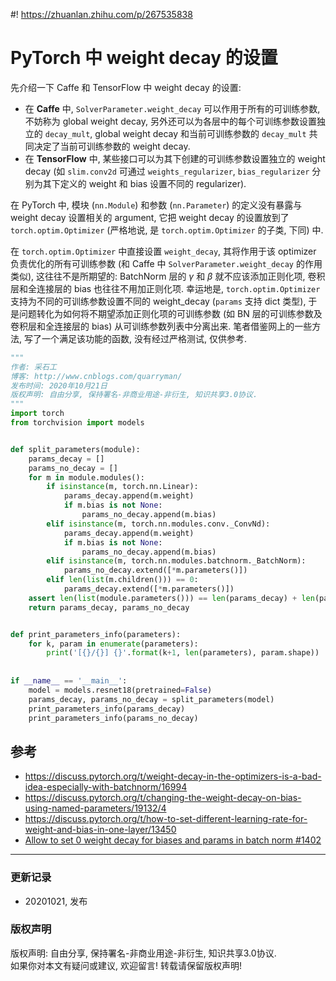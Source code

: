 #! https://zhuanlan.zhihu.com/p/267535838
# PyTorch 中 weight decay 的设置
先介绍一下 Caffe 和 TensorFlow 中 weight decay 的设置:
- 在 **Caffe** 中, `SolverParameter.weight_decay` 可以作用于所有的可训练参数, 不妨称为 global weight decay, 另外还可以为各层中的每个可训练参数设置独立的 `decay_mult`, global weight decay 和当前可训练参数的 `decay_mult` 共同决定了当前可训练参数的 weight decay. 
- 在 **TensorFlow** 中, 某些接口可以为其下创建的可训练参数设置独立的 weight decay (如 `slim.conv2d` 可通过 `weights_regularizer`, `bias_regularizer` 分别为其下定义的 weight 和 bias 设置不同的 regularizer).

在 PyTorch 中, 模块 (`nn.Module`) 和参数 (`nn.Parameter`) 的定义没有暴露与 weight decay 设置相关的 argument, 它把 weight decay 的设置放到了 `torch.optim.Optimizer` (严格地说, 是 `torch.optim.Optimizer` 的子类, 下同) 中. 

在 `torch.optim.Optimizer` 中直接设置 `weight_decay`, 其将作用于该 optimizer 负责优化的所有可训练参数 (和 Caffe 中 `SolverParameter.weight_decay` 的作用类似), 这往往不是所期望的: BatchNorm 层的 $\gamma$ 和 $\beta$ 就不应该添加正则化项, 卷积层和全连接层的 bias 也往往不用加正则化项. 幸运地是, `torch.optim.Optimizer` 支持为不同的可训练参数设置不同的 weight_decay (`params` 支持 dict 类型), 于是问题转化为如何将不期望添加正则化项的可训练参数 (如 BN 层的可训练参数及卷积层和全连接层的 bias) 从可训练参数列表中分离出来. 笔者借鉴网上的一些方法, 写了一个满足该功能的函数, 没有经过严格测试, 仅供参考.

```python
"""
作者: 采石工
博客: http://www.cnblogs.com/quarryman/
发布时间: 2020年10月21日
版权声明: 自由分享, 保持署名-非商业用途-非衍生, 知识共享3.0协议.
"""
import torch
from torchvision import models


def split_parameters(module):
    params_decay = []
    params_no_decay = []
    for m in module.modules():
        if isinstance(m, torch.nn.Linear):
            params_decay.append(m.weight)
            if m.bias is not None:
                params_no_decay.append(m.bias)
        elif isinstance(m, torch.nn.modules.conv._ConvNd):
            params_decay.append(m.weight)
            if m.bias is not None:
                params_no_decay.append(m.bias)
        elif isinstance(m, torch.nn.modules.batchnorm._BatchNorm):
            params_no_decay.extend([*m.parameters()])
        elif len(list(m.children())) == 0:
            params_decay.extend([*m.parameters()])
    assert len(list(module.parameters())) == len(params_decay) + len(params_no_decay)
    return params_decay, params_no_decay


def print_parameters_info(parameters):
    for k, param in enumerate(parameters):
        print('[{}/{}] {}'.format(k+1, len(parameters), param.shape))
        
        
if __name__ == '__main__':
    model = models.resnet18(pretrained=False)
    params_decay, params_no_decay = split_parameters(model)
    print_parameters_info(params_decay)
    print_parameters_info(params_no_decay)
```

## 参考
- https://discuss.pytorch.org/t/weight-decay-in-the-optimizers-is-a-bad-idea-especially-with-batchnorm/16994
- https://discuss.pytorch.org/t/changing-the-weight-decay-on-bias-using-named-parameters/19132/4
- https://discuss.pytorch.org/t/how-to-set-different-learning-rate-for-weight-and-bias-in-one-layer/13450
- [Allow to set 0 weight decay for biases and params in batch norm #1402](https://github.com/pytorch/pytorch/issues/1402)


***
### **更新记录**
- 20201021, 发布
### **版权声明**
版权声明: 自由分享, 保持署名-非商业用途-非衍生, 知识共享3.0协议.  
如果你对本文有疑问或建议, 欢迎留言! 转载请保留版权声明!


